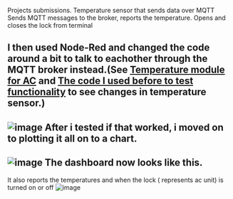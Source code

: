 Projects submissions.
Temperature sensor that sends data over MQTT
Sends MQTT messages to the broker, reports the temperature.
Opens and closes the lock from terminal


I then used Node-Red and changed the code around a bit to talk to eachother through the MQTT broker instead.(See [Temperature module for AC](ACTempModule.cpp) and [The code I used before to test functionality](TempModule.cpp) to see changes in temperature sensor.)
-
![image](https://github.com/user-attachments/assets/e58b3187-4930-4696-af3a-b884ca318247)
After i tested if that worked, i moved on to plotting it all on to a chart.
-
![image](https://github.com/user-attachments/assets/55a20369-d866-4e1b-8490-8aa23863a978)
The dashboard now looks like this.
-
It also reports the temperatures and  when the lock ( represents ac unit) is turned on or off
![image](https://github.com/user-attachments/assets/0e861fcc-dbf6-4a7f-8ab7-e7cba01940ab)
